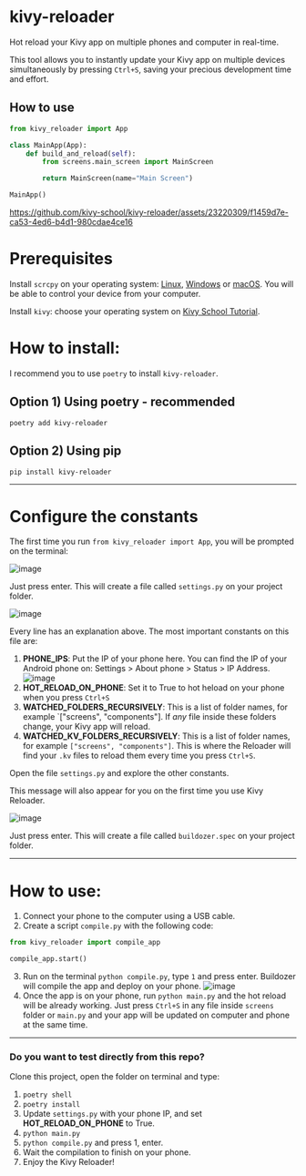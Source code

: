 # kivy-reloader

Hot reload your Kivy app on multiple phones and computer in real-time.

This tool allows you to instantly update your Kivy app on multiple devices simultaneously by pressing `Ctrl+S`, saving your precious development time and effort.

## How to use

```python
from kivy_reloader import App

class MainApp(App):
    def build_and_reload(self):
        from screens.main_screen import MainScreen

        return MainScreen(name="Main Screen")

MainApp()
```

https://github.com/kivy-school/kivy-reloader/assets/23220309/f1459d7e-ca53-4ed6-b4d1-980cdae4ce16

# Prerequisites

Install `scrcpy` on your operating system: [Linux](https://github.com/Genymobile/scrcpy/blob/master/doc/linux.md), [Windows](https://github.com/Genymobile/scrcpy/blob/master/doc/windows.md) or [macOS](https://github.com/Genymobile/scrcpy/blob/master/doc/macos.md). You will be able to control your device from your computer.

Install `kivy`: choose your operating system on [Kivy School Tutorial](https://kivyschool.com/installation/).

# How to install:

I recommend you to use `poetry` to install `kivy-reloader`.

## Option 1) Using poetry - recommended

`poetry add kivy-reloader`

## Option 2) Using pip

`pip install kivy-reloader`

--------------------------------------------------

# Configure the constants

The first time you run `from kivy_reloader import App`, you will be prompted on the terminal:

![image](https://github.com/kivy-school/kivy-reloader/assets/23220309/bf414b93-c5e5-421f-bba6-4a08b7bf7ccb)

Just press enter. This will create a file called `settings.py` on your project folder.

![image](https://github.com/kivy-school/kivy-reloader/assets/23220309/adad51b4-c005-448f-a1b6-930abea2e0e5)

Every line has an explanation above. The most important constants on this file are:
1) **PHONE_IPS**: Put the IP of your phone here. You can find the IP of your Android phone on: Settings > About phone > Status > IP Address.
![image](https://github.com/kivy-school/kivy-reloader/assets/23220309/afd354fc-1894-4d99-b09d-8ef11ab4d763)
2) **HOT_RELOAD_ON_PHONE**: Set it to True to hot heload on your phone when you press `Ctrl+S`
3) **WATCHED_FOLDERS_RECURSIVELY**: This is a list of folder names, for example `["screens", "components"]. If _any_ file inside these folders change, your Kivy app will reload.
4) **WATCHED_KV_FOLDERS_RECURSIVELY**: This is a list of folder names, for example `["screens", "components"]`. This is where the Reloader will find your `.kv` files to reload them every time you press `Ctrl+S`.

Open the file `settings.py` and explore the other constants.

This message will also appear for you on the first time you use Kivy Reloader.

![image](https://github.com/kivy-school/kivy-reloader/assets/23220309/eda33c70-b75e-4e5d-a1d2-a69925c3cabc)

Just press enter. This will create a file called `buildozer.spec` on your project folder.

--------------------------------------------------

# How to use:

1. Connect your phone to the computer using a USB cable.
2. Create a script `compile.py` with the following code:
```python
from kivy_reloader import compile_app

compile_app.start()
```
3. Run on the terminal `python compile.py`, type `1` and press enter. Buildozer will compile the app and deploy on your phone.
   ![image](https://github.com/kivy-school/kivy-reloader/assets/23220309/81f6689e-e8bb-4fe5-a91c-dd88f187616f)
4. Once the app is on your phone, run `python main.py` and the hot reload will be already working. Just press `Ctrl+S` in any file inside `screens` folder or `main.py` and your app will be updated on computer and phone at the same time.

--------------------------------------------------

### Do you want to test directly from this repo?

Clone this project, open the folder on terminal and type:

1. `poetry shell`
2. `poetry install`
3. Update `settings.py` with your phone IP, and set **HOT_RELOAD_ON_PHONE** to True.
4. `python main.py`
5. `python compile.py` and press 1, enter.
6. Wait the compilation to finish on your phone.
7. Enjoy the Kivy Reloader!
